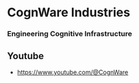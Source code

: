 # CognWare Industries

### Engineering Cognitive Infrastructure

## Youtube 
 - https://www.youtube.com/@CognWare
